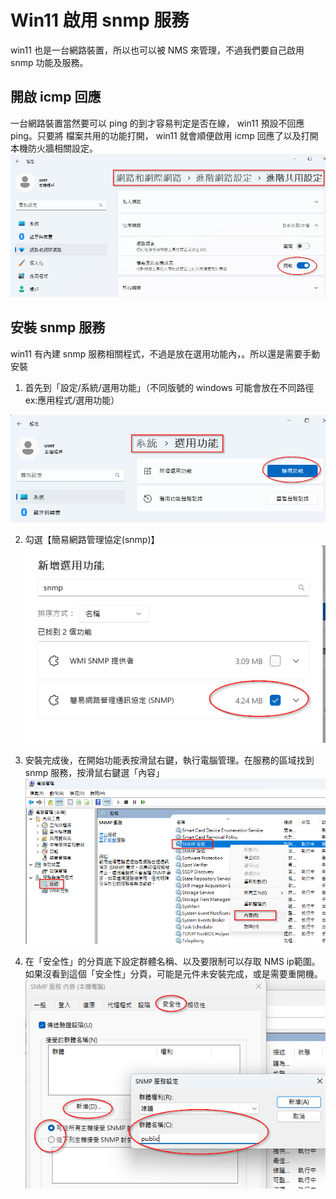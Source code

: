 # Win11 啟用 snmp 服務

win11 也是一台網路裝置，所以也可以被 NMS 來管理，不過我們要自己啟用 snmp 功能及服務。

## 開啟 icmp 回應

一台網路裝置當然要可以 ping 的到才容易判定是否在線， win11 預設不回應 ping。只要將
檔案共用的功能打開， win11 就會順便啟用 icmp 回應了以及打開本機防火牆相關設定。
![](2024-06-18-12-36-38.png)

## 安裝 snmp 服務

win11 有內建 snmp 服務相關程式，不過是放在選用功能內，。所以還是需要手動安裝

1. 首先到「設定/系統/選用功能」（不同版號的 windows 可能會放在不同路徑 ex:應用程式/選用功能）

![](2024-06-18-13-32-32.png)

2. 勾選【簡易網路管理協定(snmp)】 
   ![](2024-06-18-13-34-02.png)

3. 安裝完成後，在開始功能表按滑鼠右鍵，執行電腦管理。在服務的區域找到 snmp 服務，按滑鼠右鍵選「內容」
   ![](2024-06-18-13-37-35.png)

4. 在「安全性」的分頁底下設定群體名稱、以及要限制可以存取 NMS ip範圍。如果沒看到這個「安全性」分頁，可能是元件未安裝完成，或是需要重開機。
![](2024-06-18-13-39-55.png)


